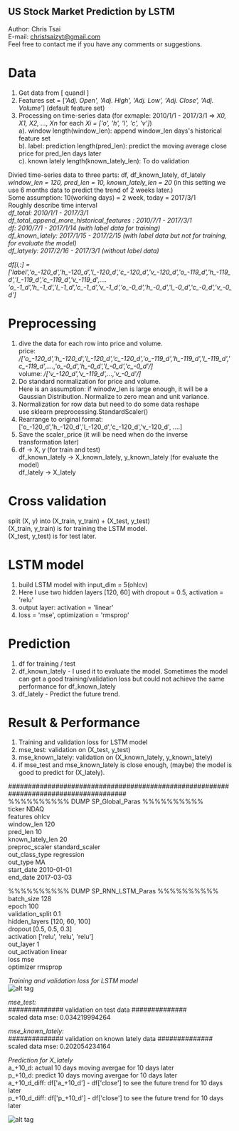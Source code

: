 ## US Stock Market Prediction by LSTM  

Author: Chris Tsai  
E-mail: christsaizyt@gmail.com  
Feel free to contact me if you have any comments or suggestions.  
  
# Data  
1. Get data from [ quandl ]  
2. Features set = \[*'Adj. Open', 'Adj. High', 'Adj. Low', 'Adj. Close', 'Adj. Volume'*\] (default feature set)  
3. Processing on time-series data (for exmaple: 2010/1/1 - 2017/3/1 => *X0, X1, X2, ..., Xn* for each *Xi = ['o', 'h', 'l', 'c', 'v']*)  
  a). window length(window_len): append window_len days's historical feature set  
  b). label: prediction length(pred_len): predict the moving average close price for pred_len days later  
  c). known lately length(known_lately_len): To do validation  
   
  Divied time-series data to three parts: df, df_known_lately, df_lately  
  *window_len = 120, pred_len = 10, known_lately_len = 20* (in this setting we use 6 months data to predict the trend of 2 weeks later.)  
  Some assumption: 10(working days) = 2 week, today = 2017/3/1  
  Roughly describe time interval  
    *df_total: 2010/1/1 - 2017/3/1*  
    *df_total_append_more_historical_features : 2010/7/1 - 2017/3/1*  
    *df: 2010/7/1 - 2017/1/14 (with label data for training)*  
    *df_known_lately: 2017/1/15 - 2017/2/15 (with label data but not for training, for evaluate the model)*  
    *df_latyely: 2017/2/16 - 2017/3/1 (without label data)*  
    
  *df[i,:] = ['label','o_-120_d','h_-120_d','l_-120_d','c_-120_d','v_-120_d','o_-119_d','h_-119_d','l_-119_d','c_-119_d','v_-119_d',....  'o_-1_d','h_-1_d','l_-1_d','c_-1_d','v_-1_d','o_-0_d','h_-0_d','l_-0_d','c_-0_d','v_-0_d']*  
  
# Preprocessing 
1. dive the data for each row into price and volume.  
  price: */['o_-120_d','h_-120_d','l_-120_d','c_-120_d','o_-119_d','h_-119_d','l_-119_d','c_-119_d',....,'o_-0_d','h_-0_d','l_-0_d','c_-0_d'/]*  
  volume: */['v_-120_d','v_-119_d',...,'v_-0_d'/]*  
2. Do standard normalization for price and volume.   
  Here is an assumption: if winodw_len is large enough, it will be a Gaussian Distribution. Normalize to zero mean and unit variance.  
3. Normalization for row data but need to do some data reshape  
  use sklearn preprocessing.StandardScaler()  
4. Rearrange to original format: ['o_-120_d','h_-120_d','l_-120_d','c_-120_d','v_-120_d', ....]  
5. Save the scaler_price (it will be need when do the inverse transformation later)  
6. df -> X, y (for train and test)  
   df_known_lately -> X_known_lately, y_known_lately (for evaluate the model)  
   df_lately -> X_lately  
  
# Cross validation    
split (X, y) into (X_train, y_train) + (X_test, y_test)  
(X_train, y_train) is for training the LSTM model.  
(X_test, y_test) is for test later.  
  
# LSTM model    
1. build LSTM model with input_dim = 5(ohlcv)  
2. Here I use two hidden layers [120, 60] with dropout = 0.5, activation = 'relu'  
3. output layer: activation = 'linear'   
4. loss = 'mse', optimization = 'rmsprop'  
  
# Prediction    
1. df for training / test  
2. df_known_lately - I used it to evaluate the model. Sometimes the model can get a good training/validation loss but could not achieve the same performance for df_known_lately  
3. df_lately - Predict the future trend.  
  
# Result & Performance    
1. Training and validation loss for LSTM model  
2. mse_test: validation on (X_test, y_test)  
3. mse_known_lately: validation on (X_known_lately, y_known_lately)  
4. if mse_test and mse_known_lately is close enough, (maybe) the model is good to predict for (X_lately).  
  
######################################################################################  
%%%%%%%%%% DUMP SP_Global_Paras %%%%%%%%%%  
ticker 	NDAQ  
features 	ohlcv  
window_len 	120  
pred_len 	10  
known_lately_len 	20  
preproc_scaler 	standard_scaler  
out_class_type 	regression  
out_type 	MA  
start_date 	2010-01-01  
end_date 	2017-03-03  
  
%%%%%%%%%% DUMP SP_RNN_LSTM_Paras %%%%%%%%%%  
batch_size 	128  
epoch 	100  
validation_split 	0.1  
hidden_layers 	[120, 60, 100]  
dropout 	[0.5, 0.5, 0.3]  
activation 	['relu', 'relu', 'relu']  
out_layer 	1  
out_activation 	linear  
loss 	mse  
optimizer 	rmsprop  
  
*Training and validation loss for LSTM model*  
![alt tag](https://github.com/christsaizyt/US_Stock_Market_Prediction_by_Machine-Deep_Learning/blob/master/NDAQ_training_curve.png)  
  
*mse_test:*  
############## validation on test data ##############   
scaled data mse:  0.034219994264  
  
*mse_known_lately:*   
############## validation on known lately data ##############   
scaled data mse:  0.202054234164  
  
*Prediction for X_lately*  
a_+10_d: actual 10 days moving avergae for 10 days later  
p_+10_d: predict 10 days moving avergae for 10 days later  
a_+10_d_diff: df['a_+10_d'] - df['close'] to see the future trend for 10 days later  
p_+10_d_diff: df['p_+10_d'] - df['close'] to see the future trend for 10 days later  
  
![alt tag](https://github.com/christsaizyt/US_Stock_Market_Prediction_by_Machine-Deep_Learning/blob/master/NDAQ_predictions.png)  

